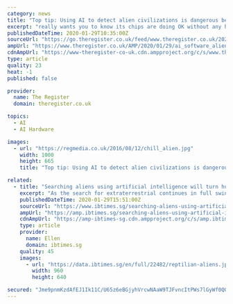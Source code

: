 ```yaml
---
category: news
title: "Top tip: Using AI to detect alien civilizations is dangerous because if it spots anything, even just a blurry blob, people are going to go nuts"
excerpt: "really wants you to know its chips are doing OK without any help from Intel and its supply issues A neuropsychologist has warned against using artificial intelligence to detect possible signs of extraterrestrial life in images of distant planets and worlds. Mainly because people will convince themselves that if an AI detects something ..."
publishedDateTime: 2020-01-29T10:35:00Z
sourceUrl: "https://go.theregister.co.uk/feed/www.theregister.co.uk/2020/01/29/ai_software_aliens/"
ampUrl: "https://www.theregister.co.uk/AMP/2020/01/29/ai_software_aliens/"
cdnAmpUrl: "https://www-theregister-co-uk.cdn.ampproject.org/c/s/www.theregister.co.uk/AMP/2020/01/29/ai_software_aliens/"
type: article
quality: 23
heat: -1
published: false

provider:
  name: The Register
  domain: theregister.co.uk

topics:
  - AI
  - AI Hardware

images:
  - url: "https://regmedia.co.uk/2016/08/12/chill_alien.jpg"
    width: 1000
    height: 665
    title: "Top tip: Using AI to detect alien civilizations is dangerous because if it spots anything, even just a blurry blob, people are going to go nuts"

related:
  - title: "Searching aliens using artificial intelligence will turn humans crazy, warns neuropsychologist"
    excerpt: "As the search for extraterrestrial continues in full swing, a top neuropsychologist has warned that looking for alien life using artificial intelligence (AI) could turn humans crazy. Gabriel De la Torre, an assistant professor of psychology at the University of Cádiz, Spain, believes that something extraterrestrial has been discovered if an AI ..."
    publishedDateTime: 2020-01-29T15:51:00Z
    sourceUrl: "https://www.ibtimes.sg/searching-aliens-using-artificial-intelligence-will-turn-humans-crazy-warns-neuropsychologist-38527"
    ampUrl: "https://amp.ibtimes.sg/searching-aliens-using-artificial-intelligence-will-turn-humans-crazy-warns-neuropsychologist-38527"
    cdnAmpUrl: "https://amp-ibtimes-sg.cdn.ampproject.org/c/s/amp.ibtimes.sg/searching-aliens-using-artificial-intelligence-will-turn-humans-crazy-warns-neuropsychologist-38527"
    type: article
    provider:
      name: Ellen
      domain: ibtimes.sg
    quality: 45
    images:
      - url: "https://data.ibtimes.sg/en/full/22482/reptilian-aliens.jpg"
        width: 960
        height: 640

secured: "Jme9pnmKzdAfEJ1Ik11C/U65z6eBGjyhVrcwNAaW9TJFvncItPWs7lGyWf0QQPdxZ1JyUxDDykFhSDqZSLXJAhm4bX0/Pw/D5nBoVVQLn4SyVvAWXRhqokB5GhbmzXdvkbzpD7bTzjTPpHY+xtopoEfR5tQOQK6pDEXx+KkxSZVvZS6DQLCWe4qfX2aCVHjNB8mdYZACHZA9oqEeQ+Z+cFlTpc30wqAmXG6EkAY5YsR3gjq6AZ/ItYmw6SwoBSSTj/st8daTYp6t/Qg+a/M3RU+3qHchrRQHXBIu8tYjl2fXpRH9KA4JUdPl1aJnmaGfhJbKwZ+3NwWWWIJLzmxrh9RA/UT8DOCB9eZ3TrIjoHYUbfgnFLB1gbFzKOv9wCEsy5sBREqWXGT31cxarsitdMMIBb1Yi1Lx69iOq8x8PqdsCpyEZ1YquUzY7owBwdHqokQAnuDJbKPJ3NHQLqlwZyxpM8h2kYN77xKt34u1EkM=;IPyalGB5QnICv5Pz+l9KAQ=="
---
```


